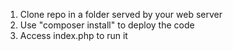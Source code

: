 1. Clone repo in a folder served by your web server
2. Use "composer install" to deploy the code
3. Access index.php to run it